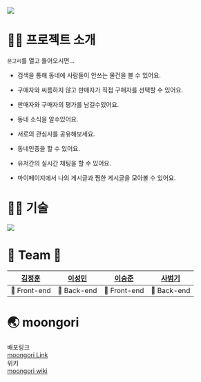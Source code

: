 ![](https://cdn.discordapp.com/attachments/904619953775341608/921708484087644200/5f89a50cfc9d1f96.jpg)
# :teacher: 프로젝트 소개
`문고리`를 열고 들어오시면...
* 검색을 통해 동네에 사람들이 안쓰는 물건을 볼 수 있어요.<br/>
* 구매자와 씨름하지 않고 판매자가 직접 구매자를 선택할 수 있어요.<br/>
* 판매자와 구매자의 평가를 남길수있어요.<br/>

* 동네 소식을 알수있어요.<br/>
* 서로의 관심사를 공유해보세요.<br/>

* 동네인증을 할 수 있어요.<br/>
* 유저간의 실시간 채팅을 할 수 있어요.<br/>
* 마이페이지에서 나의 게시글과 찜한 게시글을 모아볼 수 있어요.

 
# :technologist: 기술
![](https://cdn.discordapp.com/attachments/904619953775341608/922099359502450740/unknown.png)

# :two_men_holding_hands: Team :two_men_holding_hands: 
|[김정훈](https://github.com/rmfhsep)|[이성민](https://github.com/lsm6627)|[이승준](https://github.com/lsj135779)|[사범기](https://github.com/Lawen-s)|
|:---:|:---:|:---:|:---:|
|:closed_book: Front-end|:blue_book:  Back-end|:closed_book: Front-end|:blue_book:  Back-end|

# :earth_asia: moongori
배포링크<br/>
[moongori Link](https://moongori.shop/)<br/>
위키<br/>
[moongori wiki](https://github.com/codestates/moongori/wiki)

